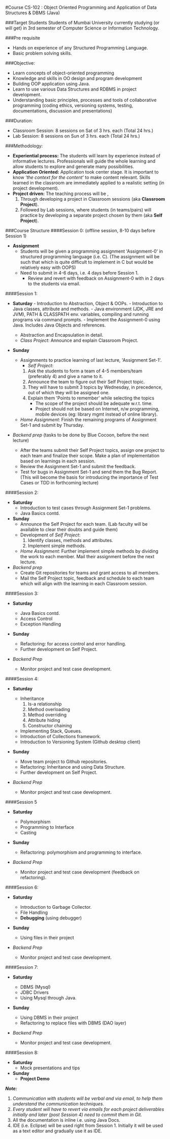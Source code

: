 #Course CS-102 : Object Oriented Programming and Application of Data Structures & DBMS (Java)

###Target Students 
Students of Mumbai University currently studying (or will get) in 3rd semester of Computer Science or Information Technology.

###Pre requisite
- Hands on experience of any Structured Programming Language.
- Basic problem solving skills. 

###Objective:
- Learn concepts of object-oriented programming
- Knowledge and skills in OO design and program development
- Building OOP application using Java.
- Learn to use various Data Structures and RDBMS in project development.
- Understanding basic principles, processes and tools of collaborative programming (coding ethics, versioning systems, testing, documentations, discussion and presentations)

###Duration: 
- Classroom Session: 8 sessions on Sat of 3 hrs. each (Total 24 hrs.)
- Lab Session: 8 sessions on Sun of 3 hrs. each (Total 24 hrs.)	

###Methodology:
- __Experiential process:__ The students will learn by experience instead of informative lectures. Professionals will guide the whole learning and allow students to explore and generate many possibilities.
- __Application Oriented:__ Application took center stage. It is important to know _‘the context for the content’_ to make content relevant. Skills learned in the classroom are immediately applied to a realistic setting (in project development). 
- __Project driven:__ The teaching process will be ,
	1. Through developing a project in Classroom sessions (aka **Classroom Project**). 
	2. Followed by Lab sessions, where students (in teams/pairs) will practice by developing a separate project chosen by them (aka **Self Project**). 

###Course Structure
####Session 0: (offline session, 8-10 days before Session 1)
- **Assignment**
	- Students will be given a programming assignment 'Assignment-0' in structured programming language (i.e. C). (The assignment will be such that which is quite difficult to implement in C but would be relatively easy with OOPS)
	- Need to submit in 4-6 days, i.e. 4 days before Session 1.
        - Review and revert with feedback on Assignment-0 with in 2 days to the students via email. 

####Session 1: 
- **Saturday**
        - Introduction to Abstraction, Object & OOPs.
        - Introduction to Java classes, attribute and methods.
        - Java environment (JDK, JRE and JVM), PATH & CLASSPATH env. variables, compiling and running programs via command prompts.
        - Implement the Assignment-0 using Java. Includes Java Objects and references.
	- Abstraction and Encapsulation in detail. 
	- _Class Project_: Announce and explain Classroom Project. 

- **Sunday**
	- Assignments to practice learning of last lecture, 'Assignment Set-1'.
        - _Self Project_: 
		1. Ask the students to form a team of 4-5 members/team (preferably 4) and give a name to it.
		2. Announce the team to figure out their Self Project topic. 
		3. They will have to submit 3 topics by Wednesday, in precedence, out of which they will be assigned one.
		4. Explain them 'Points to remember' while selecting the topics
			- The scope of the project should be adequate w.r.t. time.
			- Project should not be based on Internet, n/w programming, mobile devices (eg: library mgmt instead of online library).
	- _Home Assignment_: Finish the remaining programs of Assignment Set-1 and submit by Thursday. 
	
- *Backend prep* (tasks to be done by Blue Cocoon, before the next lecture)
	- After the teams submit their Self Project topics, assign one project to each team and finalize their scope. Make a plan of implementation based on learnings in each session.
	- Review the Assignment Set-1 and submit the feedback. 
	- Test for bugs in Assignment Set-1 and send them the Bug Report. (This will become the basis for introducing the importance of Test Cases or TDD in forthcoming lecture)

####Session 2: 
- **Saturday**
	- Introduction to test cases through Assignment Set-1 problems.
	- Java Basics contd.
- **Sunday**
	- Announce the Self Project for each team. (Lab faculty will be available to clear their doubts and guide them)
	- Development of _Self Project_:
		1. Identify classes, methods and attributes.
		2. Implement simple methods.
	- _Home Assignment_: Further implement simple methods by dividing the work to each member. Mail their assignment before the next lecture.
- *Backend prep* 
	- Create Git repositories for teams and grant access to all members. 
	- Mail the Self Project topic, feedback and schedule to each team which will align with the learning in each Classroom session.

####Session 3:
- **Saturday**
	- Java Basics contd.
	- Access Control
	- Exception Handling
- **Sunday**
	- Refactoring: for access control and error handling.
	- Further development on Self Project.

- *Backend Prep*
	- Monitor project and test case development.

####Session 4: 
- **Saturday** 
	- Inheritance
		1. Is-a relationship
		2. Method overloading
		3. Method overriding 
		4. Attribute hiding
		5. Constructor chaining
	- Implementing Stack, Queues.
	- Introduction of Collections framework.
	- Introduction to Versioning System (Github desktop client)
- **Sunday** 
	- Move team project to Github repositories.
	- Refactoring: Inheritance and using Data Structure.
	- Further development on Self Project.

- *Backend Prep*
	- Monitor project and test case development.

####Session 5 
- **Saturday**
	- Polymorphism
	- Programming to Interface
	- Casting

- **Sunday**
	- Refactoring: polymorphism and programming to interface.
- *Backend Prep*
	- Monitor project and test case development (feedback on refactoring).

####Session 6: 
- **Saturday**
	- Introduction to Garbage Collector.
	- File Handling
	-  __Debugging__ (using debugger)
- **Sunday**
	- Using files in their project

- *Backend Prep*
	- Monitor project and test case development.

####Session 7:
- **Saturday**
	- DBMS (Mysql)
	- JDBC Drivers
	- Using Mysql through Java.
- **Sunday**
	- Using DBMS in their project
	- Refactoring to replace files with DBMS (DAO layer)

- *Backend Prep*
	- Monitor project and test case development.

####Session 8: 
- **Saturday**
	- Mock presentations and tips
- **Sunday**
	- __Project Demo__


***Note:***

1. *Communication with students will be  verbal and via email, to help them understand the communication techniques.*
2. *Every student will have to revert via emails for each project deliverables initially and later (post Session 4) need to commit them in Git.*
3. All the documentation is inline i.e. using Java Docs.
4. IDE (i.e. Eclipse) will be used right from Session 1. Initially it will be used as a text editor and gradually use it as IDE.

